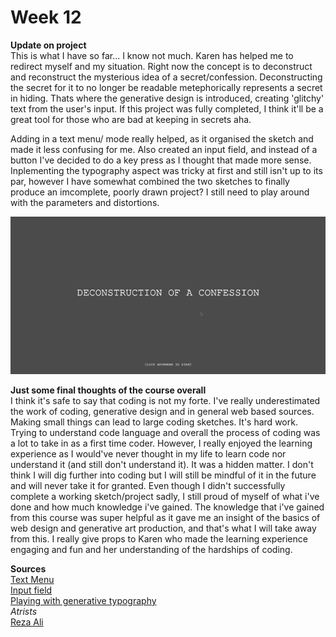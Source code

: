 # Week 12 <br> 
__Update on project__ <br> 
This is what I have so far... I know not much. Karen has helped me to redirect myself and my situation. Right now the concept is to deconstruct and reconstruct the mysterious idea of a secret/confession. Deconstructing the secret for it to no longer be readable metephorically represents a secret in hiding. Thats where the generative design is introduced, creating 'glitchy' text from the user's input. If this project was fully completed, I think it'll be a great tool for those who are bad at keeping in secrets aha. <br> 

Adding in a text menu/ mode really helped, as it organised the sketch and made it less confusing for me. Also created an input field, and instead of a button I've decided to do a key press as I thought that made more sense. Inplementing the typography aspect was tricky at first and still isn't up to its par, however I have somewhat combined the two sketches to finally produce an imcomplete, poorly drawn project? I still need to play around with the parameters and distortions. <br> 

![](https://github.com/ChantelLai/Slave-to-the-Algorithm/blob/master/Week12/DeconstructionConfession.gif) <br> 

__Just some final thoughts of the course overall__ <br>
I think it's safe to say that coding is not my forte. I've really underestimated the work of coding, generative design and in general web based sources. Making small things can lead to large coding sketches. It's hard work. Trying to understand code language and overall the process of coding was a lot to take in as a first time coder. However, I really enjoyed the learning experience as I would've never thought in my life to learn code nor understand it (and still don't understand it). It was a hidden matter. I don't think I will dig further into coding but I will still be mindful of it in the future and will never take it for granted. Even though I didn't successfully complete a working sketch/project sadly, I still proud of myself of what i've done and how much knowledge i've gained. The knowledge that i've gained from this course was super helpful as it gave me an insight of the basics of web design and generative art production, and that's what I will take away from this. I really give props to Karen who made the learning experience engaging and fun and her understanding of the hardships of coding. 

__Sources__<br>
[Text Menu](https://www.youtube.com/watch?v=TgHhEzKlLb4)<br>
[Input field](https://p5js.org/examples/dom-input-and-button.html) <br>
[Playing with generative typography](https://madebypi.co.uk/blog/playing-about-with-generative-typography/)<br>
_Atrists_<br>
[Reza Ali](https://www.syedrezaali.com/generative-typography-experiments/)<br>

